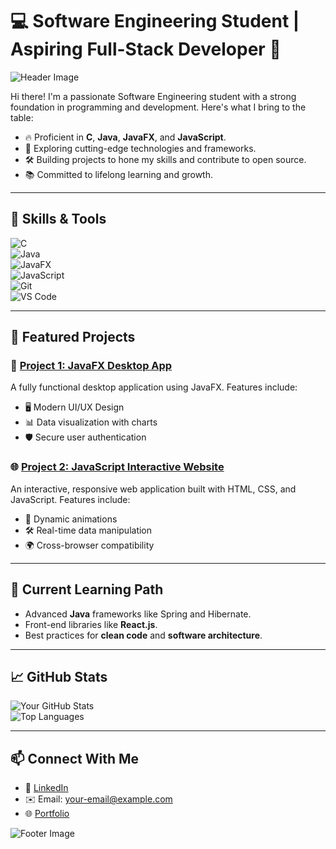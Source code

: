 # 💻 Software Engineering Student | Aspiring Full-Stack Developer 🚀  

![Header Image](https://via.placeholder.com/1200x400?text=Welcome+to+My+GitHub+Profile)  

Hi there! I'm a passionate Software Engineering student with a strong foundation in programming and development. Here's what I bring to the table:  

- 🔥 Proficient in **C**, **Java**, **JavaFX**, and **JavaScript**.  
- 🌟 Exploring cutting-edge technologies and frameworks.  
- 🛠️ Building projects to hone my skills and contribute to open source.  
- 📚 Committed to lifelong learning and growth.  

---

## 🔧 **Skills & Tools**
![C](https://img.shields.io/badge/-C-00599C?style=flat-square&logo=c&logoColor=white)  
![Java](https://img.shields.io/badge/-Java-007396?style=flat-square&logo=java&logoColor=white)  
![JavaFX](https://img.shields.io/badge/-JavaFX-1F305F?style=flat-square&logo=java&logoColor=white)  
![JavaScript](https://img.shields.io/badge/-JavaScript-F7DF1E?style=flat-square&logo=javascript&logoColor=black)  
![Git](https://img.shields.io/badge/-Git-F05032?style=flat-square&logo=git&logoColor=white)  
![VS Code](https://img.shields.io/badge/-VS%20Code-007ACC?style=flat-square&logo=visual-studio-code&logoColor=white)  

---

## 🚀 **Featured Projects**
### 🔑 [Project 1: JavaFX Desktop App](https://github.com/your-username/project1)  
A fully functional desktop application using JavaFX. Features include:  
- 🖥️ Modern UI/UX Design  
- 📊 Data visualization with charts  
- 🛡️ Secure user authentication  

### 🌐 [Project 2: JavaScript Interactive Website](https://github.com/your-username/project2)  
An interactive, responsive web application built with HTML, CSS, and JavaScript. Features include:  
- 🎨 Dynamic animations  
- 🛠️ Real-time data manipulation  
- 🌍 Cross-browser compatibility  

---

## 🌱 **Current Learning Path**
- Advanced **Java** frameworks like Spring and Hibernate.  
- Front-end libraries like **React.js**.  
- Best practices for **clean code** and **software architecture**.  

---

## 📈 **GitHub Stats**
![Your GitHub Stats](https://github-readme-stats.vercel.app/api?username=your-username&show_icons=true&theme=tokyonight)  
![Top Languages](https://github-readme-stats.vercel.app/api/top-langs/?username=your-username&layout=compact&theme=tokyonight)  

---

## 📫 **Connect With Me**
- 💼 [LinkedIn](https://linkedin.com/in/your-username)  
- ✉️ Email: your-email@example.com  
- 🌐 [Portfolio](https://your-portfolio.com)  

![Footer Image](https://via.placeholder.com/1200x200?text=Thanks+for+visiting!+Happy+Coding!+🌟)

